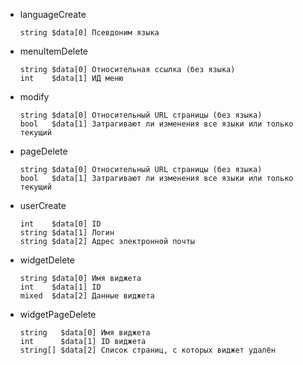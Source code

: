 * languageCreate
  ```
  string $data[0] Псевдоним языка
* menuItemDelete
  ```
  string $data[0] Относительная ссылка (без языка)
  int    $data[1] ИД меню
* modify
  ```
  string $data[0] Относительный URL страницы (без языка)
  bool   $data[1] Затрагивают ли изменения все языки или только текущий
* pageDelete
  ```
  string $data[0] Относительный URL страницы (без языка)
  bool   $data[1] Затрагивают ли изменения все языки или только текущий
* userCreate
  ```
  int    $data[0] ID
  string $data[1] Логин
  string $data[2] Адрес электронной почты
* widgetDelete
  ```
  string $data[0] Имя виджета
  int    $data[1] ID
  mixed  $data[2] Данные виджета
* widgetPageDelete
  ```  
  string   $data[0] Имя виджета
  int      $data[1] ID виджета
  string[] $data[2] Список страниц, с которых виджет удалён